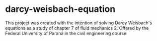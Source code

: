 # darcy-weisbach-equation

This project was created with the intention of solving Darcy Weisbach's equations as a study of chapter 7 of fluid mechanics 2.
Offered by the Federal University of Paraná in the civil engineering course.
